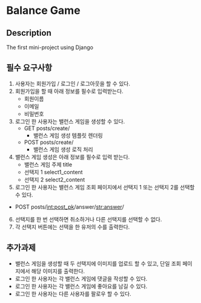 # Balance Game
## Description
The first mini-project using Django
## 필수 요구사항
1. 사용자는 회원가입 / 로그인 / 로그아웃을 할 수 있다.
2. 회원가입을 할 때 아래 정보를 필수로 입력받는다. 
    - 회원이름
    - 이메일
    - 비밀번호
3. 로그인 한 사용자는 밸런스 게임을 생성할 수 있다.
    - GET posts/create/
      - 밸런스 게임 생성 템플릿 렌더링
    - POST posts/create/
      - 밸런스 게임 생성 로직 처리
4. 밸런스 게임 생성은 아래 정보를 필수로 입력 받는다.
    - 밸런스 게임 주제 title
    - 선택지 1 select1_content
    - 선택지 2 select2_content
5. 로그인 한 사용자는 밸런스 게임 조회 페이지에서 선택지 1 또는 선택지 2를 선택할 수 있다.
  - POST posts/<int:post_pk>/answer/<str:answer>/
6. 선택지를 한 번 선택하면 취소하거나 다른 선택지를 선택할 수 없다.
7. 각 선택지 버튼에는 선택을 한 유저의 수를 출력한다.
## 추가과제
- 밸런스 게임을 생성할 때 두 선택지에 이미지를 업로드 할 수 있고, 단일 조회 페이지에서 해당 이미지를 출력한다.
- 로그인 한 사용자는 각 밸런스 게임에 댓글을 작성할 수 있다.
- 로그인 한 사용자는 각 밸런스 게임에 좋아요를 남길 수 있다.
- 로그인 한 사용자는 다른 사용자를 팔로우 할 수 있다.
